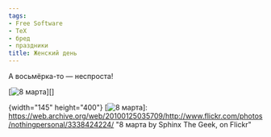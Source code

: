 ```yaml
---
tags:
- Free Software
- TeX
- бред
- праздники
title: Женский день
---
```


А восьмёрка-то — неспроста!

[![8 марта][]][]

  [8 марта]: https://web.archive.org/web/20100125035709im_/http://farm4.static.flickr.com/3358/3338424224_00dfc6e334_o.png
  {width="145" height="400"}
  [![8 марта][]]: https://web.archive.org/web/20100125035709/http://www.flickr.com/photos/nothingpersonal/3338424224/
    "8 марта by Sphinx The Geek, on Flickr"